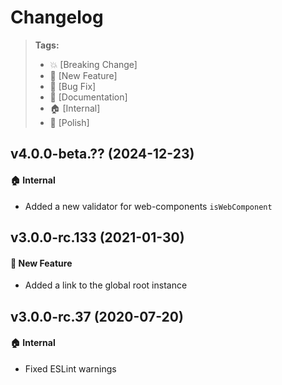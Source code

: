 Changelog
=========

> **Tags:**
> - :boom:       [Breaking Change]
> - :rocket:     [New Feature]
> - :bug:        [Bug Fix]
> - :memo:       [Documentation]
> - :house:      [Internal]
> - :nail_care:  [Polish]

## v4.0.0-beta.?? (2024-12-23)

#### :house: Internal

* Added a new validator for web-components `isWebComponent`

## v3.0.0-rc.133 (2021-01-30)

#### :rocket: New Feature

* Added a link to the global root instance

## v3.0.0-rc.37 (2020-07-20)

#### :house: Internal

* Fixed ESLint warnings
